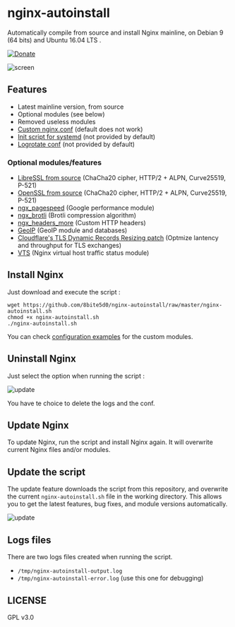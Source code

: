 # nginx-autoinstall
Automatically compile from source and install Nginx mainline, on Debian 9 (64 bits) and Ubuntu 16.04 LTS .

[![Donate](https://img.shields.io/badge/Donate-PayPal-green.svg)](https://www.paypal.com/cgi-bin/webscr?cmd=_s-xclick&hosted_button_id=XZNT7SAEYY988)

![screen](https://lut.im/cQ5J1pvOuX/aLcI1sR2LIQKIQxn.png)
## Features
- Latest mainline version, from source
- Optional modules (see below)
- Removed useless modules
- [Custom nginx.conf](https://github.com/Angristan/nginx-autoinstall/blob/master/conf/nginx.conf) (default does not work)
- [Init script for systemd](https://github.com/Angristan/nginx-autoinstall/blob/master/conf/nginx.service) (not provided by default)
- [Logrotate conf](https://github.com/Angristan/nginx-autoinstall/blob/master/conf/nginx-logrotate) (not provided by default)

### Optional modules/features
- [LibreSSL from source](http://www.libressl.org/) (ChaCha20 cipher, HTTP/2 + ALPN, Curve25519, P-521)
- [OpenSSL from source](https://www.openssl.org/) (ChaCha20 cipher, HTTP/2 + ALPN, Curve25519, P-521)
- [ngx_pagespeed](https://github.com/pagespeed/ngx_pagespeed) (Google performance module)
- [ngx_brotli](https://github.com/google/ngx_brotli) (Brotli compression algorithm)
- [ngx_headers_more](https://github.com/openresty/headers-more-nginx-module) (Custom HTTP headers)
- [GeoIP](http://dev.maxmind.com/geoip/geoip2/geolite2/) (GeoIP module and databases)
- [Cloudflare's TLS Dynamic Records Resizing patch](https://github.com/cujanovic/nginx-dynamic-tls-records-patch) (Optmize lantency and throughput for TLS exchanges)
- [VTS](https://github.com/vozlt/nginx-module-vts) (Nginx virtual host traffic status module)

## Install Nginx

Just download and execute the script :
```
wget https://github.com/8bite5d0/nginx-autoinstall/raw/master/nginx-autoinstall.sh
chmod +x nginx-autoinstall.sh
./nginx-autoinstall.sh
```

You can check [configuration examples](https://github.com/8bite5d0/nginx-autoinstall/tree/master/conf) for the custom modules.

## Uninstall Nginx

Just select the option when running the script :

![update](https://lut.im/Hj7wJKWwke/WZqeHT1QwwGfKXFf.png)

You have te choice to delete the logs and the conf.

## Update Nginx

To update Nginx, run the script and install Nginx again. It will overwrite current Nginx files and/or modules.

## Update the script

The update feature downloads the script from this repository, and overwrite the current `nginx-autoinstall.sh` file in the working directory. This allows you to get the latest features, bug fixes, and module versions automatically.

![update](https://lut.im/uQSSVxAz09/zhZRuvJjZp2paLHm.png)

## Logs files
There are two logs files created when running the script.

- `/tmp/nginx-autoinstall-output.log`
- `/tmp/nginx-autoinstall-error.log` (use this one for debugging)

## LICENSE

GPL v3.0
